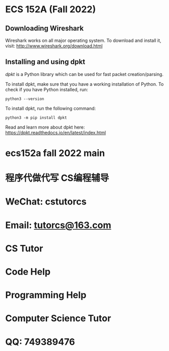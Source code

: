 # ECS 152A (Fall 2022)

## Downloading Wireshark
Wireshark works on all major operating system. To download and install it, visit: http://www.wireshark.org/download.html

## Installing and using dpkt
*dpkt* is a Python library which can be used for fast packet creation/parsing.

To install dpkt, make sure that you have a working installation of Python. To check if you have Python installed, run:

```
python3 --version
```

To install dpkt, run the following command:

```
python3 -m pip install dpkt
```

Read and learn more about dpkt here: https://dpkt.readthedocs.io/en/latest/index.html
# ecs152a fall 2022 main

# 程序代做代写 CS编程辅导

# WeChat: cstutorcs

# Email: tutorcs@163.com

# CS Tutor

# Code Help

# Programming Help

# Computer Science Tutor

# QQ: 749389476
